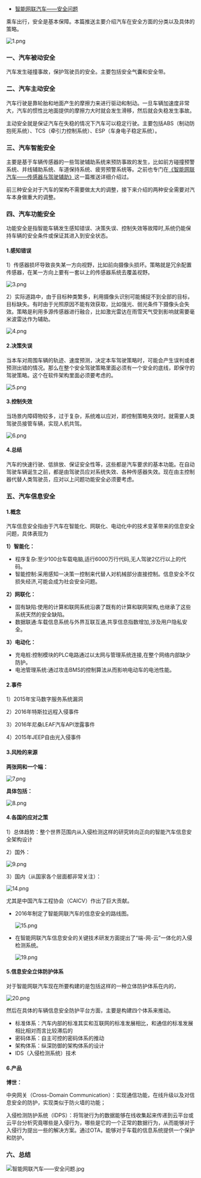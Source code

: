 - [智能网联汽车——安全问题](https://blog.csdn.net/weixin_42146017/article/details/103872277)

乘车出行，安全是基本保障。本篇推送主要介绍汽车在安全方面的分类以及具体的策略。

![1.png](https://imgconvert.csdnimg.cn/aHR0cDovL3lhbnh1YW4ubm9zZG4uMTI3Lm5ldC9mMWZhY2NhYWRkYjZlMjAxNjRjODBhODA0YjRjNmEwZS5wbmc?x-oss-process=image/format,png)

### 一、汽车被动安全

汽车发生碰撞事故，保护驾驶员的安全。主要包括安全气囊和安全带。

### 二、汽车主动安全

汽车行驶是靠轮胎和地面产生的摩擦力来进行驱动和制动。一旦车辆加速度非常大，汽车的惯性比地面提供的摩擦力大时就会发生滑移，然后就会失稳发生事故。

主动安全就是保证汽车在失稳的情况下汽车可以稳定行驶。主要包括ABS（制动防抱死系统）、TCS（牵引力控制系统）、ESP（车身电子稳定系统）。

### 三、汽车智能安全

主要是基于车辆传感器的一些驾驶辅助系统来预防事故的发生，比如前方碰撞预警系统、并线辅助系统、车道保持系统、疲劳预警系统等。之前也专门在[《智能网联汽车——传感器与驾驶辅助》](https://mp.weixin.qq.com/s?__biz=MzU4OTQ2MDc4OA==&mid=2247484076&idx=1&sn=74ef953ea828c2fd9974d8320350e16e&chksm=fdcc66f7cabbefe1e151c78b7a89ac461188371be07e2a70b89c23447b97047a4b7fab33548c&token=536296342&lang=zh_CN#rd)这一篇推送详细介绍过。

前三种安全对于汽车的架构不需要做太大的调整，接下来介绍的两种安全需要对汽车本身做重大的调整。

### 四、汽车功能安全

功能安全是指智能车辆发生感知错误、决策失误、控制失效等故障时,系统仍能保持车辆的安全条件或保证其进入到安全状态。

#### 1.感知错误

1）传感器损坏导致丧失某一方向视野，比如前向摄像头损坏。策略就是冗余配置传感器，在某一方向上要有一套以上的传感器系统去覆盖视野。

![3.png](https://imgconvert.csdnimg.cn/aHR0cDovL3lhbnh1YW4ubm9zZG4uMTI3Lm5ldC84NTZlMTU1ZDFiNzk1NjQ5MjQxYWNmNGNlNzM5MGY2Yy5wbmc?x-oss-process=image/format,png)

2）实际道路中，由于目标种类繁多，利用摄像头识别可能捕捉不到全部的目标，目标缺失。有时由于光照原因不能有效获取，比如强光、弱光条件下摄像头会失效。策略是利用多源传感器进行融合，比如激光雷达在雨雪天气受到影响就需要毫米波雷达作为辅助。

![4.png](https://imgconvert.csdnimg.cn/aHR0cDovL3lhbnh1YW4ubm9zZG4uMTI3Lm5ldC9lZjY5ZDk5ODQyYzkzZmY0Zjk0MWU3MjVhODcwMTY1MC5wbmc?x-oss-process=image/format,png)

#### 2.决策失误

当本车对周围车辆的轨迹、速度预测，决定本车驾驶策略时，可能会产生误判或者预测出错的情况。那么在整个安全驾驶策略里面必须有一个安全的底线，即保守的驾驶策略。这个在软件架构里面必须要考虑的。

![5.png](https://imgconvert.csdnimg.cn/aHR0cDovL3lhbnh1YW4ubm9zZG4uMTI3Lm5ldC9iNTYzNjVlMDI3NGM5OTQ3M2UzNzUyZmY4NDc1NmEzMC5wbmc?x-oss-process=image/format,png)

#### 3.控制失效

当场景内障碍物较多，过于复杂，系统难以应对，即控制策略失效时。就需要人类驾驶员接管车辆，实现人机共驾。

![6.png](https://imgconvert.csdnimg.cn/aHR0cDovL3lhbnh1YW4ubm9zZG4uMTI3Lm5ldC8yMGNhNThlMzZjNjQ5ZWEzYjE2MjQ2OThjNjhkOTdkMi5wbmc?x-oss-process=image/format,png)

#### 4.总结

汽车的快速行驶、低排放、保证安全性等，这些都是汽车要求的基本功能。在自动驾驶车辆诞生之前，都是由驾驶员应对系统失效、各种传感器失效。现在由主控制器代替人类驾驶员，应对以上问题功能安全必须要考虑。

### 五、汽车信息安全

#### 1.概念

汽车信息安全指由于汽车在智能化、网联化、电动化中的技术变革带来的信息安全问题，具体表现为

**1）智能化：**

- 程序复杂:至少100台车载电脑,适行6000万行代码,无人驾驶2亿行以上的代码。
- 智能控制:采用感知一决策一控制来代替人对机械部分直接控制。信息安全不仅损失经济,可能会成为社会安全问题。

**2）网联化：**

- 固有缺陷:使用的计算和联网系统沿袭了既有的计算和联网架构,也继承了这些系统天然的安全缺陷。
- 数据联通:车载信息系统与外界互联互通,共享信息指数增加,涉及用户隐私安全。

**3）电动化：**

- 充电桩:控制模块的PLC电路通过以太网与管理系统连接,在整个网络内部缺少防护。
- 电池管理系统:通过攻击BMS的控制算法从而影响电动车的电池性能。

#### 2.事件

1）2015年宝马数字服务系统漏洞

2）2016年特斯拉远程入侵事件

3）2016年尼桑LEAF汽车API泄露事件

4）2015年JEEP自由光入侵事件

#### 3.风险的来源

**两张网和一个端：**

![7.png](https://imgconvert.csdnimg.cn/aHR0cDovL3lhbnh1YW4ubm9zZG4uMTI3Lm5ldC9iYTYwZjhhMGJlYzU2ZDU2ZGExODQ2ZjMxNzU3MjFlZi5wbmc?x-oss-process=image/format,png)

**具体包括：**

![8.png](https://imgconvert.csdnimg.cn/aHR0cDovL3lhbnh1YW4ubm9zZG4uMTI3Lm5ldC84YTU0YjhiZTYyZmE4OWY3ZWE5MmRmOWU5MTM1N2M0NS5wbmc?x-oss-process=image/format,png)

#### 4.各国的应对之策

1）总体趋势：整个世界范围内从入侵检测这样的研究转向正向的智能汽车信息安全架构设计

2）国外：

![9.png](https://imgconvert.csdnimg.cn/aHR0cDovL3lhbnh1YW4ubm9zZG4uMTI3Lm5ldC83NjJhMDg0M2I4NDE5MTlkOGRmMTRiMWVkNmI5YzRjMi5wbmc?x-oss-process=image/format,png)

3）国内（从国家各个层面都非常关注）：

![14.png](https://imgconvert.csdnimg.cn/aHR0cDovL3lhbnh1YW4ubm9zZG4uMTI3Lm5ldC8xZWMxYjFiNmI1YjI4ZjQxZmI3MDk4NjU1Y2QzN2M0My5wbmc?x-oss-process=image/format,png)

尤其是中国汽车工程协会（CAICV）作出了巨大贡献。

- 2016年制定了智能网联汽车的信息安全的路线图。

  ![15.png](https://imgconvert.csdnimg.cn/aHR0cDovL3lhbnh1YW4ubm9zZG4uMTI3Lm5ldC84YzRiMzRlZTc1Yjg4NGMzNWQ5MTQzODRjNGYxMWY2NS5wbmc?x-oss-process=image/format,png)

- 在智能网联汽车信息安全的关键技术研发方面提出了“端-网-云”一体化的入侵检测系统。

  ![19.png](https://imgconvert.csdnimg.cn/aHR0cDovL3lhbnh1YW4ubm9zZG4uMTI3Lm5ldC82MDI0MWZmZmRhOTlkZTA1NjE5ZTZjMDliNWI3MmVkYi5wbmc?x-oss-process=image/format,png)

#### 5.信息安全立体防护体系

对于智能网联汽车现在所要构建的是包括这样的一种立体防护体系在内的，

![20.png](https://imgconvert.csdnimg.cn/aHR0cDovL3lhbnh1YW4ubm9zZG4uMTI3Lm5ldC9mNjRmNDI2ZDQzNmU4MzBlZGEwMTM5NWNmMTExMTM1Zi5wbmc?x-oss-process=image/format,png)

然后在具体的车辆信息安全防护平台方面，主要是构建四个体系来推动。

- 标准体系：汽车内部的标准其实和互联网的标准发展相比，和通信的标准发展相比相对而言比较滞后的
- 密码体系：自主可控的密码体系的推动
- 架构体系：纵深防御的架构体系的设计
- IDS（入侵检测系统）技术

#### 6.产品

**博世：**

中央网关（Cross-Domain Communication）：实现通信功能，在线升级以及对信息安全的防护，实现类似于防火墙的功能；

入侵检测防护系统（IDPS）：将驾驶行为的数据能够在线收集起来传递到云平台或云平台分析究竟哪些是入侵行为，哪些是它的一个正常的数据行为，从而能够对于入侵行为提出一些的解决方案。通过OTA，能够对于车载的信息系统提供一个保护和防护。

### 六、总结

![智能网联汽车——安全问题.jpg](https://imgconvert.csdnimg.cn/aHR0cDovL3lhbnh1YW4ubm9zZG4uMTI3Lm5ldC8wODNjZDQ1OGZkYThmODdjNTIwMTU3N2I2NDIwMGZmZi5qcGc?x-oss-process=image/format,png)
 